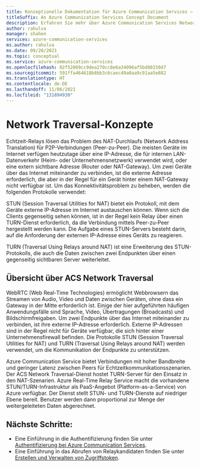 ```yaml
---
title: Konzeptionelle Dokumentation für Azure Communication Services – Network Traversal
titleSuffix: An Azure Communication Services Concept Document
description: Erfahren Sie mehr über Azure Communication Services Network Traversal SDKs und REST-APIs.
author: rahulva
manager: shahen
services: azure-communication-services
ms.author: rahulva
ms.date: 09/20/2021
ms.topic: conceptual
ms.service: azure-communication-services
ms.openlocfilehash: 02f52069cc9dea270cc8e6a34096af5bd80159d7
ms.sourcegitcommit: 591ffa464618b8bb3c6caec49a0aa9c91aa5e882
ms.translationtype: HT
ms.contentlocale: de-DE
ms.lasthandoff: 11/06/2021
ms.locfileid: "131894930"
---
```

#  <a name="network-traversal-concepts"></a>Network Traversal-Konzepte   

Echtzeit-Relays lösen das Problem des NAT-Durchlaufs (Network Address Translation) für P2P-Verbindungen (Peer-zu-Peer). Die meisten Geräte im Internet verfügen heutzutage über eine IP-Adresse, die für internen LAN-Datenverkehr (Heim- oder Unternehmensnetzwerk) verwendet wird, oder eine extern sichtbare Adresse (Router oder NAT-Gateway). Um zwei Geräte über das Internet miteinander zu verbinden, ist die externe Adresse erforderlich, die aber in der Regel für ein Gerät hinter einem NAT-Gateway nicht verfügbar ist. Um das Konnektivitätsproblem zu beheben, werden die folgenden Protokolle verwendet:

  STUN (Session Traversal Utilities for NAT) bietet ein Protokoll, mit dem Geräte externe IP-Adresse im Internet austauschen können. Wenn sich die Clients gegenseitig sehen können, ist in der Regel kein Relay über einen TURN-Dienst erforderlich, da die Verbindung mittels Peer-zu-Peer hergestellt werden kann. Die Aufgabe eines STUN-Servers besteht darin, auf die Anforderung der externen IP-Adresse eines Geräts zu reagieren.
  
  TURN (Traversal Using Relays around NAT) ist eine Erweiterung des STUN-Protokolls, die auch die Daten zwischen zwei Endpunkten über einen gegenseitig sichtbaren Server weiterleitet.
        
## <a name="acs-network-traversal-overview"></a>Übersicht über ACS Network Traversal   

WebRTC (Web Real-Time Technologies) ermöglicht Webbrowsern das Streamen von Audio, Video und Daten zwischen Geräten, ohne dass ein Gateway in der Mitte erforderlich ist. Einige der hier aufgeführten häufigen Anwendungsfälle sind Sprache, Video, Übertragungen (Broadcasts) und Bildschirmfreigaben. Um zwei Endpunkte über das Internet miteinander zu verbinden, ist ihre externe IP-Adresse erforderlich. Externe IP-Adressen sind in der Regel nicht für Geräte verfügbar, die sich hinter einer Unternehmensfirewall befinden. Die Protokolle STUN (Session Traversal Utilities for NAT) und TURN (Traversal Using Relays around NAT) werden verwendet, um die Kommunikation der Endpunkte zu unterstützen.

Azure Communication Service bietet Verbindungen mit hoher Bandbreite und geringer Latenz zwischen Peers für Echtzeitkommunikationsszenarien. Der ACS Network Traversal-Dienst hostet TURN-Server für den Einsatz in den NAT-Szenarien. Azure Real-Time Relay Service macht die vorhandene STUN/TURN-Infrastruktur als PaaS-Angebot (Platform-as-a-Service) von Azure verfügbar. Der Dienst stellt STUN- und TURN-Dienste auf niedriger Ebene bereit.  Benutzer werden dann proportional zur Menge der weitergeleiteten Daten abgerechnet. 


## <a name="next-steps"></a>Nächste Schritte:

* Eine Einführung in die Authentifizierung finden Sie unter [Authentifizierung bei Azure Communication Services](./authentication.md).
* Eine Einführung in das Abrufen von Relaykandidaten finden Sie unter [Erstellen und Verwalten von Zugriffstoken](../quickstarts/relay-token.md).
